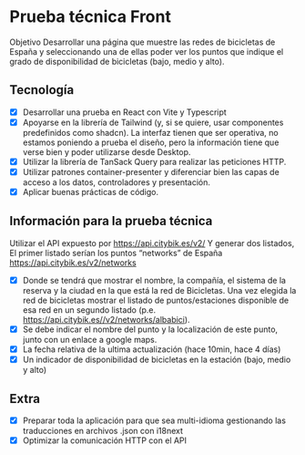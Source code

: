 # Prueba técnica Front

Objetivo
Desarrollar una página que muestre las redes de bicicletas de España y seleccionando una de ellas
poder ver los puntos que indique el grado de disponibilidad de bicicletas (bajo, medio y alto).

## Tecnología

- [x] Desarrollar una prueba en React con Vite y Typescript
- [x] Apoyarse en la librería de Tailwind (y, si se quiere, usar componentes predefinidos como shadcn). La
      interfaz tienen que ser operativa, no estamos poniendo a prueba el diseño, pero la información tiene
      que verse bien y poder utilizarse desde Desktop.
- [x] Utilizar la librería de TanSack Query para realizar las peticiones HTTP.
- [x] Utilizar patrones container-presenter y diferenciar bien las capas de acceso a los datos, controladores
      y presentación.
- [x] Aplicar buenas prácticas de código.

## Información para la prueba técnica

Utilizar el API expuesto por
https://api.citybik.es/v2/
Y generar dos listados,
El primer listado serían los puntos “networks” de España
https://api.citybik.es/v2/networks

- [x] Donde se tendrá que mostrar el nombre, la compañía, el sistema de la reserva y la ciudad en la que
      está la red de Bicicletas.
      Una vez elegida la red de bicicletas mostrar el listado de puntos/estaciones disponible de esa red en
      un segundo listado (p.e. https://api.citybik.es//v2/networks/albabici).
- [x] Se debe indicar el nombre del punto y la localización de este punto, junto con un enlace a google
      maps.
- [x] La fecha relativa de la ultima actualización (hace 10min, hace 4 días)
- [x] Un indicador de disponibilidad de bicicletas en la estación (bajo, medio y alto)

## Extra

- [x] Preparar toda la aplicación para que sea multi-idioma gestionando las traducciones en archivos .json
      con i18next
- [x] Optimizar la comunicación HTTP con el API
